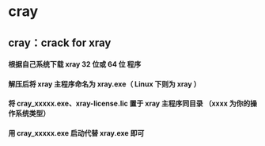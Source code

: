 # cray
## cray：crack for xray 

#### 根据自己系统下载 xray 32 位或 64 位 程序
#### 解压后将 xray 主程序命名为 xray.exe（ Linux 下则为 xray ）
#### 将 cray_xxxxx.exe、xray-license.lic 置于 xray 主程序同目录 （xxxx 为你的操作系统类型）
#### 用 cray_xxxxx.exe 启动代替 xray.exe 即可
